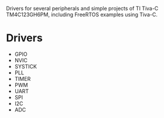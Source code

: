 Drivers for several peripherals and simple projects of TI Tiva-C TM4C123GH6PM, including FreeRTOS examples using Tiva-С.

# Drivers
- GPIO
- NVIC
- SYSTICK
- PLL
- TIMER
- PWM
- UART
- SPI
- I2C
- ADC
